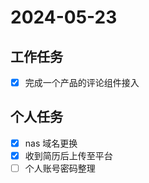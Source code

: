 # 2024-05-23

## 工作任务

- [x] 完成一个产品的评论组件接入

## 个人任务

- [x] nas 域名更换
- [x] 收到简历后上传至平台
- [ ] 个人账号密码整理
